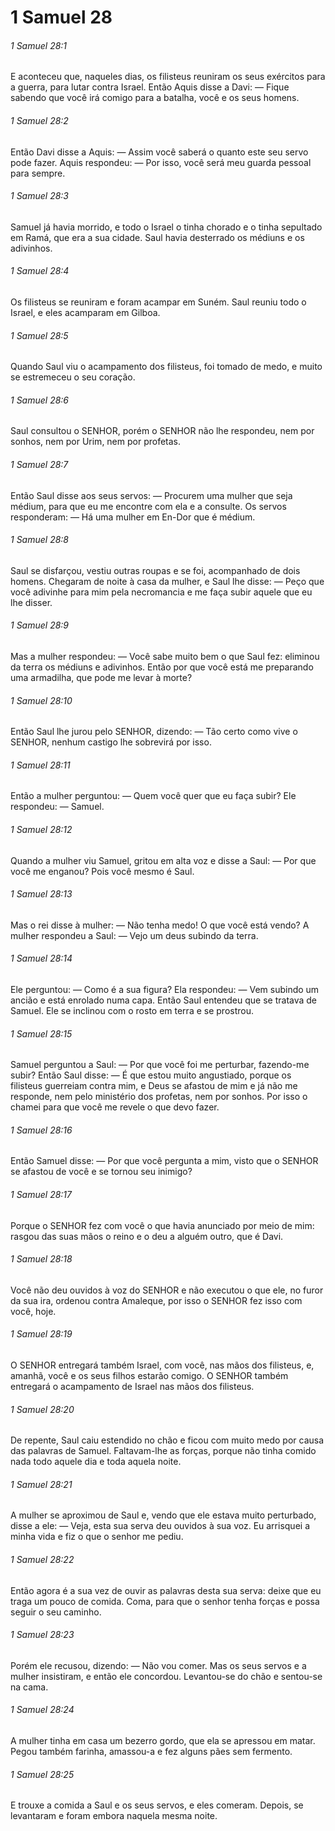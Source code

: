 # 1 Samuel 28

###### 1 Samuel 28:1

E aconteceu que, naqueles dias, os filisteus reuniram os seus exércitos para a guerra, para lutar contra Israel. Então Aquis disse a Davi: — Fique sabendo que você irá comigo para a batalha, você e os seus homens.

###### 1 Samuel 28:2

Então Davi disse a Aquis: — Assim você saberá o quanto este seu servo pode fazer. Aquis respondeu: — Por isso, você será meu guarda pessoal para sempre.

###### 1 Samuel 28:3

Samuel já havia morrido, e todo o Israel o tinha chorado e o tinha sepultado em Ramá, que era a sua cidade. Saul havia desterrado os médiuns e os adivinhos.

###### 1 Samuel 28:4

Os filisteus se reuniram e foram acampar em Suném. Saul reuniu todo o Israel, e eles acamparam em Gilboa.

###### 1 Samuel 28:5

Quando Saul viu o acampamento dos filisteus, foi tomado de medo, e muito se estremeceu o seu coração.

###### 1 Samuel 28:6

Saul consultou o SENHOR, porém o SENHOR não lhe respondeu, nem por sonhos, nem por Urim, nem por profetas.

###### 1 Samuel 28:7

Então Saul disse aos seus servos: — Procurem uma mulher que seja médium, para que eu me encontre com ela e a consulte. Os servos responderam: — Há uma mulher em En-Dor que é médium.

###### 1 Samuel 28:8

Saul se disfarçou, vestiu outras roupas e se foi, acompanhado de dois homens. Chegaram de noite à casa da mulher, e Saul lhe disse: — Peço que você adivinhe para mim pela necromancia e me faça subir aquele que eu lhe disser.

###### 1 Samuel 28:9

Mas a mulher respondeu: — Você sabe muito bem o que Saul fez: eliminou da terra os médiuns e adivinhos. Então por que você está me preparando uma armadilha, que pode me levar à morte?

###### 1 Samuel 28:10

Então Saul lhe jurou pelo SENHOR, dizendo: — Tão certo como vive o SENHOR, nenhum castigo lhe sobrevirá por isso.

###### 1 Samuel 28:11

Então a mulher perguntou: — Quem você quer que eu faça subir? Ele respondeu: — Samuel.

###### 1 Samuel 28:12

Quando a mulher viu Samuel, gritou em alta voz e disse a Saul: — Por que você me enganou? Pois você mesmo é Saul.

###### 1 Samuel 28:13

Mas o rei disse à mulher: — Não tenha medo! O que você está vendo? A mulher respondeu a Saul: — Vejo um deus subindo da terra.

###### 1 Samuel 28:14

Ele perguntou: — Como é a sua figura? Ela respondeu: — Vem subindo um ancião e está enrolado numa capa. Então Saul entendeu que se tratava de Samuel. Ele se inclinou com o rosto em terra e se prostrou.

###### 1 Samuel 28:15

Samuel perguntou a Saul: — Por que você foi me perturbar, fazendo-me subir? Então Saul disse: — É que estou muito angustiado, porque os filisteus guerreiam contra mim, e Deus se afastou de mim e já não me responde, nem pelo ministério dos profetas, nem por sonhos. Por isso o chamei para que você me revele o que devo fazer.

###### 1 Samuel 28:16

Então Samuel disse: — Por que você pergunta a mim, visto que o SENHOR se afastou de você e se tornou seu inimigo?

###### 1 Samuel 28:17

Porque o SENHOR fez com você o que havia anunciado por meio de mim: rasgou das suas mãos o reino e o deu a alguém outro, que é Davi.

###### 1 Samuel 28:18

Você não deu ouvidos à voz do SENHOR e não executou o que ele, no furor da sua ira, ordenou contra Amaleque, por isso o SENHOR fez isso com você, hoje.

###### 1 Samuel 28:19

O SENHOR entregará também Israel, com você, nas mãos dos filisteus, e, amanhã, você e os seus filhos estarão comigo. O SENHOR também entregará o acampamento de Israel nas mãos dos filisteus.

###### 1 Samuel 28:20

De repente, Saul caiu estendido no chão e ficou com muito medo por causa das palavras de Samuel. Faltavam-lhe as forças, porque não tinha comido nada todo aquele dia e toda aquela noite.

###### 1 Samuel 28:21

A mulher se aproximou de Saul e, vendo que ele estava muito perturbado, disse a ele: — Veja, esta sua serva deu ouvidos à sua voz. Eu arrisquei a minha vida e fiz o que o senhor me pediu.

###### 1 Samuel 28:22

Então agora é a sua vez de ouvir as palavras desta sua serva: deixe que eu traga um pouco de comida. Coma, para que o senhor tenha forças e possa seguir o seu caminho.

###### 1 Samuel 28:23

Porém ele recusou, dizendo: — Não vou comer. Mas os seus servos e a mulher insistiram, e então ele concordou. Levantou-se do chão e sentou-se na cama.

###### 1 Samuel 28:24

A mulher tinha em casa um bezerro gordo, que ela se apressou em matar. Pegou também farinha, amassou-a e fez alguns pães sem fermento.

###### 1 Samuel 28:25

E trouxe a comida a Saul e os seus servos, e eles comeram. Depois, se levantaram e foram embora naquela mesma noite.

